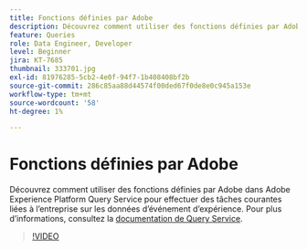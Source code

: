 ```yaml
---
title: Fonctions définies par Adobe
description: Découvrez comment utiliser des fonctions définies par Adobe dans Adobe Experience Platform Query Service pour effectuer des tâches courantes liées à l’entreprise sur les données d’événement d’expérience.
feature: Queries
role: Data Engineer, Developer
level: Beginner
jira: KT-7685
thumbnail: 333701.jpg
exl-id: 81976285-5cb2-4e0f-94f7-1b408408bf2b
source-git-commit: 286c85aa88d44574f00ded67f0de8e0c945a153e
workflow-type: tm+mt
source-wordcount: '58'
ht-degree: 1%

---
```


# Fonctions définies par Adobe

Découvrez comment utiliser des fonctions définies par Adobe dans Adobe Experience Platform Query Service pour effectuer des tâches courantes liées à l’entreprise sur les données d’événement d’expérience. Pour plus d’informations, consultez la [documentation de Query Service](https://experienceleague.adobe.com/docs/experience-platform/query/home.html?lang=fr).

>[!VIDEO](https://video.tv.adobe.com/v/333701?learn=on&enablevpops)
